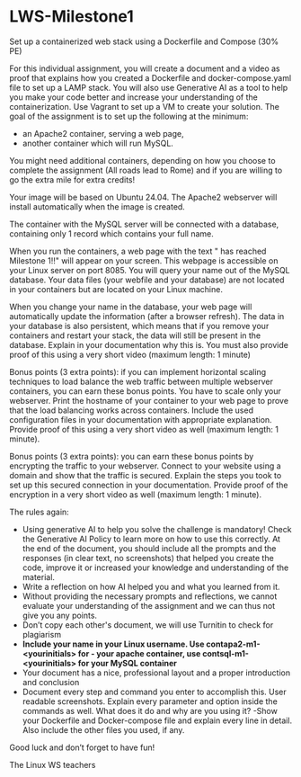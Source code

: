 # LWS-Milestone1

Set up a containerized web stack using a Dockerfile and Compose (30% PE)

For this individual assignment, you will create a document and a video as proof that explains how you created a Dockerfile and docker-compose.yaml file to set up a LAMP stack. You will also use Generative AI as a tool to help you make your code better and increase your understanding of the containerization. Use Vagrant to set up a VM to create your solution. The goal of the assignment is to set up the following at the minimum:

- an Apache2 container, serving a web page,
- another container which will run MySQL.

You might need additional containers, depending on how you choose to complete the assignment (All roads lead to Rome) and if you are willing to go the extra mile for extra credits!

Your image will be based on Ubuntu 24.04. The Apache2 webserver will install automatically when the image is created. 

The container with the MySQL server will be connected with a database, containing only 1 record which contains your full name. 

When you run the containers, a web page with the text "<Student name> has reached Milestone 1!!" will appear on your screen. This webpage is accessible on your Linux server on port 8085. You will query your name out of the MySQL database. Your data files (your webfile and your database) are not located in your containers but are located on your Linux machine.

When you change your name in the database, your web page will automatically update the information (after a browser refresh). The data in your database is also persistent, which means that if you remove your containers and restart your stack, the data will still be present in the database. Explain in your documentation why this is. You must also provide proof of this using a very short video (maximum length: 1 minute)

Bonus points (3 extra points): if you can implement horizontal scaling techniques to load balance the web traffic between multiple webserver containers, you can earn these bonus points. You have to scale only your webserver. Print the hostname of your container to your web page to prove that the load balancing works across containers. Include the used configuration files in your documentation with appropriate explanation. Provide proof of this using a very short video as well (maximum length: 1 minute).

Bonus points (3 extra points): you can earn these bonus points by encrypting the traffic to your webserver. Connect to your website using a domain and show that the traffic is secured. Explain the steps you took to set up this secured connection in your documentation. Provide proof of the encryption in a very short video as well (maximum length: 1 minute).

The rules again:

  - Using generative AI to help you solve the challenge is mandatory! Check the Generative AI Policy to learn more on how to use this correctly.
  At the end of the document, you should include all the prompts and the responses (in clear text, no screenshots) that helped you create the code, improve it or increased your knowledge and understanding of the material.
  - Write a reflection on how AI helped you and what you learned from it.
  - Without providing the necessary prompts and reflections, we cannot evaluate your understanding of the assignment and we can thus not give you any points. 
  - Don’t copy each other's document, we will use Turnitin to check for plagiarism
  - **Include your name in your Linux username. Use contapa2-m1-\<yourinitials> for - your apache container, use contsql-m1-\<yourinitials> for your MySQL container**
  - Your document has a nice, professional layout and a proper introduction and conclusion
  - Document every step and command you enter to accomplish this. User readable screenshots. Explain every parameter and option inside the commands as well. What does it do and why are you using it?
  -Show your Dockerfile and Docker-compose file and explain every line in detail. Also include the other files you used, if any.

Good luck and don’t forget to have fun!

The Linux WS teachers
